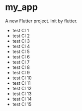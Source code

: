 # my_app

A new Flutter project. Init by flutter.

- test CI 1
- test CI 2
- test CI 3
- test CI 4
- test CI 5
- test CI 6
- test CI 7
- test CI 8
- test CI 9
- test CI 10
- test CI 11
- test CI 12
- test CI 13
- test CI 14
- test CI 15